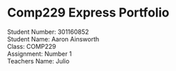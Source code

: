 # Comp229 Express Portfolio
 Student Number: 301160852  
 Student Name: Aaron Ainsworth  
 Class: COMP229  
 Assignment: Number 1   
 Teachers Name: Julio  
